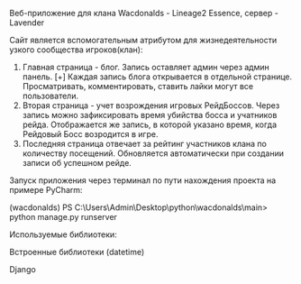 Веб-приложение для клана Wacdonalds - Lineage2 Essence, сервер - Lavender
 
Сайт является вспомогательным атрибутом для жизнедеятельности узкого сообщества игроков(клан):
1. Главная страница - блог. Запись оставляет админ через админ панель. 
   [+] Каждая запись блога открывается в отдельной странице. Просматривать, комментировать, ставить лайки могут все пользователи.
2. Вторая страница - учет возрождения игровых РейдБоссов. Через запись можно зафиксировать время убийства босса и учатников рейда. Отображается же запись, в которой указано время, когда Рейдовый Босс возродится в игре.
3. Последняя страница отвечает за рейтинг участников клана по количеству посещений. Обновляется автоматически при создании записи об успешном рейде.

Запуск приложения через терминал по пути нахождения проекта на примере PyCharm:

(wacdonalds) PS C:\Users\Admin\Desktop\python\wacdonalds\main> python manage.py runserver

Используемые библиотеки:

Встроенные библиотеки (datetime)

Django
